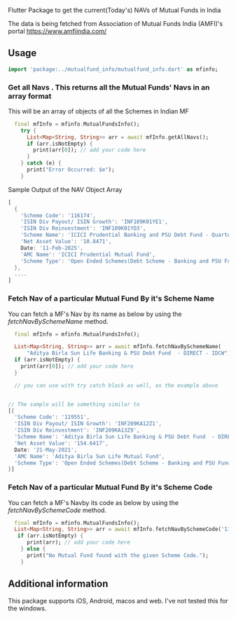 <!--
This README describes the package. If you publish this package to pub.dev,
this README's contents appear on the landing page for your package.

For information about how to write a good package README, see the guide for
[writing package pages](https://dart.dev/tools/pub/writing-package-pages).

For general information about developing packages, see the Dart guide for
[creating packages](https://dart.dev/guides/libraries/create-packages)
and the Flutter guide for
[developing packages and plugins](https://flutter.dev/to/develop-packages).
-->

Flutter Package to get the current(Today's) NAVs of Mutual Funds in India

The data is being fetched from Association of Mutual Funds India (AMFI)'s portal https://www.amfiindia.com/

## Usage

```dart
import 'package:../mutualfund_info/mutualfund_info.dart' as mfinfo;
```

### Get all Navs . This returns all the Mutual Funds' Navs in an array format

This will be an array of objects of all the Schemes in Indian MF

```dart
  final mfInfo = mfinfo.MutualFundsInfo();
    try {
      List<Map<String, String>> arr = await mfInfo.getAllNavs();
      if (arr.isNotEmpty) {
        print(arr[0]); // add your code here
      }
    } catch (e) {
      print("Error Occurred: $e");
    }
```

Sample Output of the NAV Object Array

```dart
[
  {
    'Scheme Code': '116174',
    'ISIN Div Payout/ ISIN Growth': 'INF109K01YE1',
    'ISIN Div Reinvestment': 'INF109K01YD3',
    'Scheme Name': 'ICICI Prudential Banking and PSU Debt Fund - Quarterly IDCW',
    'Net Asset Value': '10.8471',
    Date: '11-Feb-2025',
    'AMC Name': 'ICICI Prudential Mutual Fund',
    'Scheme Type': 'Open Ended Schemes(Debt Scheme - Banking and PSU Fund)'
  },
  ....
]
```

### Fetch Nav of a particular Mutual Fund By it's Scheme Name

You can fetch a MF's Nav by its name as below by using the _fetchNavBySchemeName_ method.

```dart
  final mfInfo = mfinfo.MutualFundsInfo();

  List<Map<String, String>> arr = await mfInfo.fetchNavBySchemeName(
      "Aditya Birla Sun Life Banking & PSU Debt Fund  - DIRECT - IDCW");
  if (arr.isNotEmpty) {
    print(arr[0]); // add your code here
  }

  // you can use with try catch block as well, as the example above


// The sample will be something similar to
[{
  'Scheme Code': '119551',
  'ISIN Div Payout/ ISIN Growth': 'INF209KA12Z1',
  'ISIN Div Reinvestment': 'INF209KA13Z9',
  'Scheme Name': 'Aditya Birla Sun Life Banking & PSU Debt Fund  - DIRECT - IDCW',
  'Net Asset Value': '154.6417',
  Date: '21-May-2021',
  'AMC Name': 'Aditya Birla Sun Life Mutual Fund',
  'Scheme Type': 'Open Ended Schemes(Debt Scheme - Banking and PSU Fund)'
}]

```

### Fetch Nav of a particular Mutual Fund By it's Scheme Code

You can fetch a MF's Navby its code as below by using the _fetchNavBySchemeCode_ method.

```dart
  final mfInfo = mfinfo.MutualFundsInfo();
  List<Map<String, String>> arr = await mfInfo.fetchNavBySchemeCode('119551');
   if (arr.isNotEmpty) {
      print(arr); // add your code here
    } else {
      print("No Mutual Fund found with the given Scheme Code.");
    }
```

## Additional information

This package supports iOS, Android, macos and web.
I've not tested this for the windows.
